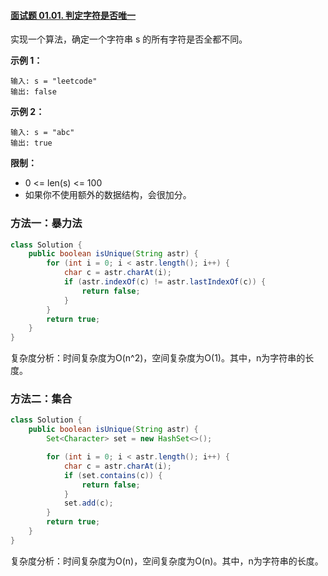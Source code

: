 #### [面试题 01.01. 判定字符是否唯一](https://leetcode-cn.com/problems/is-unique-lcci/)

实现一个算法，确定一个字符串 s 的所有字符是否全都不同。

**示例 1：**

```
输入: s = "leetcode"
输出: false 
```

**示例 2：**

```
输入: s = "abc"
输出: true
```

**限制：**

* 0 <= len(s) <= 100
* 如果你不使用额外的数据结构，会很加分。

### 方法一：暴力法

```java
class Solution {
    public boolean isUnique(String astr) {
        for (int i = 0; i < astr.length(); i++) {
            char c = astr.charAt(i);
            if (astr.indexOf(c) != astr.lastIndexOf(c)) {
                return false;
            }
        }
        return true;
    }
}
```

复杂度分析：时间复杂度为O(n^2)，空间复杂度为O(1)。其中，n为字符串的长度。

### 方法二：集合

```java
class Solution {
    public boolean isUnique(String astr) {
        Set<Character> set = new HashSet<>();

        for (int i = 0; i < astr.length(); i++) {
            char c = astr.charAt(i);
            if (set.contains(c)) {
                return false;
            }
            set.add(c);
        }
        return true;
    }
}
```

复杂度分析：时间复杂度为O(n)，空间复杂度为O(n)。其中，n为字符串的长度。